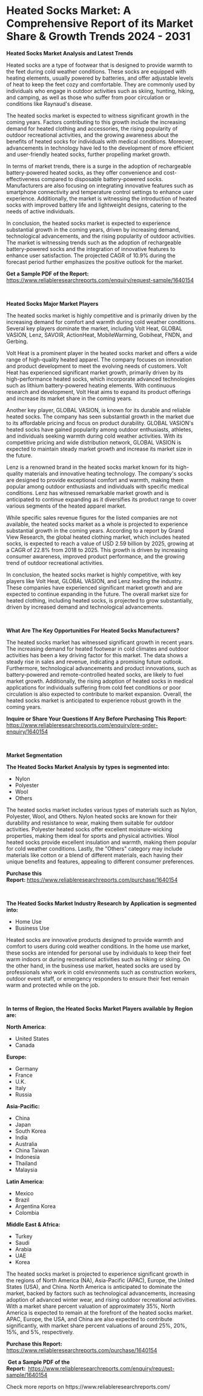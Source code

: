 <p><h1>Heated Socks Market: A Comprehensive Report of its Market Share & Growth Trends 2024 - 2031</h1></p><p><strong>Heated Socks Market Analysis and Latest Trends</strong></p>
<p><p>Heated socks are a type of footwear that is designed to provide warmth to the feet during cold weather conditions. These socks are equipped with heating elements, usually powered by batteries, and offer adjustable levels of heat to keep the feet cozy and comfortable. They are commonly used by individuals who engage in outdoor activities such as skiing, hunting, hiking, and camping, as well as those who suffer from poor circulation or conditions like Raynaud's disease.</p><p>The heated socks market is expected to witness significant growth in the coming years. Factors contributing to this growth include the increasing demand for heated clothing and accessories, the rising popularity of outdoor recreational activities, and the growing awareness about the benefits of heated socks for individuals with medical conditions. Moreover, advancements in technology have led to the development of more efficient and user-friendly heated socks, further propelling market growth.</p><p>In terms of market trends, there is a surge in the adoption of rechargeable battery-powered heated socks, as they offer convenience and cost-effectiveness compared to disposable battery-powered socks. Manufacturers are also focusing on integrating innovative features such as smartphone connectivity and temperature control settings to enhance user experience. Additionally, the market is witnessing the introduction of heated socks with improved battery life and lightweight designs, catering to the needs of active individuals.</p><p>In conclusion, the heated socks market is expected to experience substantial growth in the coming years, driven by increasing demand, technological advancements, and the rising popularity of outdoor activities. The market is witnessing trends such as the adoption of rechargeable battery-powered socks and the integration of innovative features to enhance user satisfaction. The projected CAGR of 10.9% during the forecast period further emphasizes the positive outlook for the market.</p></p>
<p><strong>Get a Sample PDF of the Report:&nbsp;</strong> <a href="https://www.reliableresearchreports.com/enquiry/request-sample/1640154">https://www.reliableresearchreports.com/enquiry/request-sample/1640154</a></p>
<p>&nbsp;</p>
<p><strong>Heated Socks Major Market Players</strong></p>
<p><p>The heated socks market is highly competitive and is primarily driven by the increasing demand for comfort and warmth during cold weather conditions. Several key players dominate the market, including Volt Heat, GLOBAL VASION, Lenz, SAVOIR, ActionHeat, MobileWarming, Gobiheat, FNDN, and Gerbing. </p><p>Volt Heat is a prominent player in the heated socks market and offers a wide range of high-quality heated apparel. The company focuses on innovation and product development to meet the evolving needs of customers. Volt Heat has experienced significant market growth, primarily driven by its high-performance heated socks, which incorporate advanced technologies such as lithium battery-powered heating elements. With continuous research and development, Volt Heat aims to expand its product offerings and increase its market share in the coming years.</p><p>Another key player, GLOBAL VASION, is known for its durable and reliable heated socks. The company has seen substantial growth in the market due to its affordable pricing and focus on product durability. GLOBAL VASION's heated socks have gained popularity among outdoor enthusiasts, athletes, and individuals seeking warmth during cold weather activities. With its competitive pricing and wide distribution network, GLOBAL VASION is expected to maintain steady market growth and increase its market size in the future.</p><p>Lenz is a renowned brand in the heated socks market known for its high-quality materials and innovative heating technology. The company's socks are designed to provide exceptional comfort and warmth, making them popular among outdoor enthusiasts and individuals with specific medical conditions. Lenz has witnessed remarkable market growth and is anticipated to continue expanding as it diversifies its product range to cover various segments of the heated apparel market.</p><p>While specific sales revenue figures for the listed companies are not available, the heated socks market as a whole is projected to experience substantial growth in the coming years. According to a report by Grand View Research, the global heated clothing market, which includes heated socks, is expected to reach a value of USD 2.59 billion by 2025, growing at a CAGR of 22.8% from 2018 to 2025. This growth is driven by increasing consumer awareness, improved product performance, and the growing trend of outdoor recreational activities.</p><p>In conclusion, the heated socks market is highly competitive, with key players like Volt Heat, GLOBAL VASION, and Lenz leading the industry. These companies have experienced significant market growth and are expected to continue expanding in the future. The overall market size for heated clothing, including heated socks, is projected to grow substantially, driven by increased demand and technological advancements.</p></p>
<p>&nbsp;</p>
<p><strong>What Are The Key Opportunities For Heated Socks Manufacturers?</strong></p>
<p><p>The heated socks market has witnessed significant growth in recent years. The increasing demand for heated footwear in cold climates and outdoor activities has been a key driving factor for this market. The data shows a steady rise in sales and revenue, indicating a promising future outlook. Furthermore, technological advancements and product innovations, such as battery-powered and remote-controlled heated socks, are likely to fuel market growth. Additionally, the rising adoption of heated socks in medical applications for individuals suffering from cold feet conditions or poor circulation is also expected to contribute to market expansion. Overall, the heated socks market is anticipated to experience robust growth in the coming years.</p></p>
<p><strong>Inquire or Share Your Questions If Any Before Purchasing This Report:</strong> <a href="https://www.reliableresearchreports.com/enquiry/pre-order-enquiry/1640154">https://www.reliableresearchreports.com/enquiry/pre-order-enquiry/1640154</a></p>
<p>&nbsp;</p>
<p><strong>Market Segmentation</strong></p>
<p><strong>The Heated Socks Market Analysis by types is segmented into:</strong></p>
<p><ul><li>Nylon</li><li>Polyester</li><li>Wool</li><li>Others</li></ul></p>
<p><p>The heated socks market includes various types of materials such as Nylon, Polyester, Wool, and Others. Nylon heated socks are known for their durability and resistance to wear, making them suitable for outdoor activities. Polyester heated socks offer excellent moisture-wicking properties, making them ideal for sports and physical activities. Wool heated socks provide excellent insulation and warmth, making them popular for cold weather conditions. Lastly, the "Others" category may include materials like cotton or a blend of different materials, each having their unique benefits and features, appealing to different consumer preferences.</p></p>
<p><strong>Purchase this Report:&nbsp;</strong><a href="https://www.reliableresearchreports.com/purchase/1640154">https://www.reliableresearchreports.com/purchase/1640154</a></p>
<p>&nbsp;</p>
<p><strong>The Heated Socks Market Industry Research by Application is segmented into:</strong></p>
<p><ul><li>Home Use</li><li>Business Use</li></ul></p>
<p><p>Heated socks are innovative products designed to provide warmth and comfort to users during cold weather conditions. In the home use market, these socks are intended for personal use by individuals to keep their feet warm indoors or during recreational activities such as hiking or skiing. On the other hand, in the business use market, heated socks are used by professionals who work in cold environments such as construction workers, outdoor event staff, or emergency responders to ensure their feet remain warm and protected while on the job.</p></p>
<p>&nbsp;</p>
<p><strong>In terms of Region, the Heated Socks Market Players available by Region are:</strong></p>
<p>
    <p> <strong> North America: </strong>
        <ul>
            <li>United States</li>
            <li>Canada</li>
        </ul>
        </p> 
    <p> <strong> Europe: </strong>
        <ul>
            <li>Germany</li>
            <li>France</li>
            <li>U.K.</li>
            <li>Italy</li>
            <li>Russia</li>
        </ul>
        </p> 
    <p> <strong> Asia-Pacific: </strong>
        <ul>
            <li>China</li>
            <li>Japan</li>
            <li>South Korea</li>
            <li>India</li>
            <li>Australia</li>
            <li>China Taiwan</li>
            <li>Indonesia</li>
            <li>Thailand</li>
            <li>Malaysia</li>
        </ul>
        </p> 
    <p> <strong> Latin America: </strong>
        <ul>
            <li>Mexico</li>
            <li>Brazil</li>
            <li>Argentina Korea</li>
            <li>Colombia</li>
        </ul>
        </p> 
    <p> <strong> Middle East & Africa: </strong>
        <ul>
            <li>Turkey</li>
            <li>Saudi</li>
            <li>Arabia</li>
            <li>UAE</li>
            <li>Korea</li>
        </ul>
    </p>
    </p>
<p><p>The heated socks market is projected to experience significant growth in the regions of North America (NA), Asia-Pacific (APAC), Europe, the United States (USA), and China. North America is anticipated to dominate the market, backed by factors such as technological advancements, increasing adoption of advanced winter wear, and rising outdoor recreational activities. With a market share percent valuation of approximately 35%, North America is expected to remain at the forefront of the heated socks market. APAC, Europe, the USA, and China are also expected to contribute significantly, with market share percent valuations of around 25%, 20%, 15%, and 5%, respectively.</p></p>
<p><strong>Purchase this Report: </strong><a href="https://www.reliableresearchreports.com/purchase/1640154">https://www.reliableresearchreports.com/purchase/1640154</a></p>
<p>&nbsp;<strong>Get a Sample PDF of the Report:&nbsp;&nbsp;</strong><a href="https://www.reliableresearchreports.com/enquiry/request-sample/1640154">https://www.reliableresearchreports.com/enquiry/request-sample/1640154</a></p>
<p><strong></strong></p>
<p>Check more reports on https://www.reliableresearchreports.com/</p>